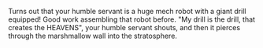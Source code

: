 Turns out that your humble servant is a huge mech robot with a giant drill equipped! Good work assembling that robot before. 
"My drill is the drill, that creates the HEAVENS", your humble servant shouts, and then it pierces through the marshmallow wall into the stratosphere.